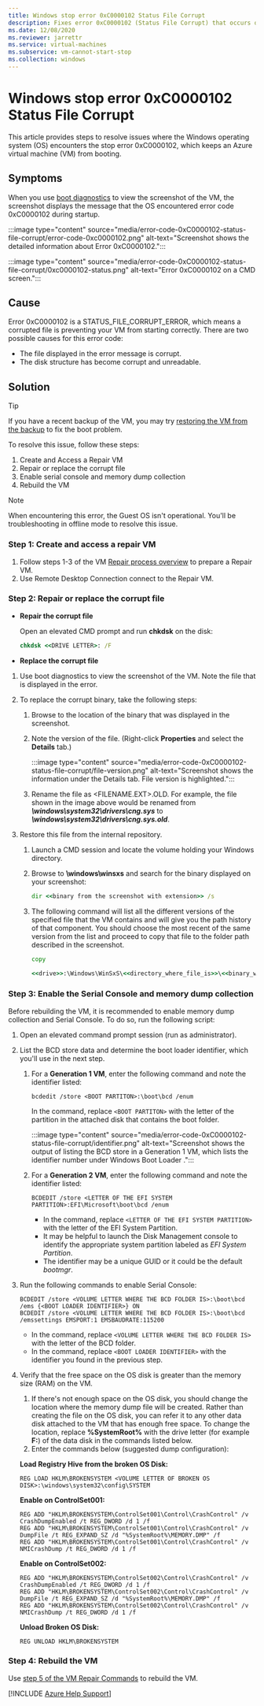 ```yaml
---
title: Windows stop error 0xC0000102 Status File Corrupt
description: Fixes error 0xC0000102 (Status File Corrupt) that occurs on an Azure virtual machine (VM).
ms.date: 12/08/2020
ms.reviewer: jarrettr
ms.service: virtual-machines
ms.subservice: vm-cannot-start-stop
ms.collection: windows
---
```


# Windows stop error 0xC0000102 Status File Corrupt

This article provides steps to resolve issues where the Windows operating system (OS) encounters the stop error 0xC0000102, which keeps an Azure virtual machine (VM) from booting.

## Symptoms

When you use [boot diagnostics](/azure/virtual-machines/troubleshooting/boot-diagnostics) to view the screenshot of the VM, the screenshot displays the message that the OS encountered error code 0xC0000102 during startup.

:::image type="content" source="media/error-code-0xC0000102-status-file-corrupt/error-code-0xc0000102.png" alt-text="Screenshot shows the detailed information about Error 0xC0000102.":::

:::image type="content" source="media/error-code-0xC0000102-status-file-corrupt/0xc0000102-status.png" alt-text="Error 0xC0000102 on a CMD screen.":::

## Cause

Error 0xC0000102 is a STATUS_FILE_CORRUPT_ERROR, which means a corrupted file is preventing your VM from starting correctly. There are two possible causes for this error code:

- The file displayed in the error message is corrupt.
- The disk structure has become corrupt and unreadable.

## Solution

> [!TIP]
> If you have a recent backup of the VM, you may try [restoring the VM from the backup](/azure/backup/backup-azure-arm-restore-vms) to fix the boot problem.

To resolve this issue, follow these steps:

1. Create and Access a Repair VM
2. Repair or replace the corrupt file
3. Enable serial console and memory dump collection
4. Rebuild the VM

> [!NOTE]
> When encountering this error, the Guest OS isn't operational. You'll be troubleshooting in offline mode to resolve this issue.

### Step 1: Create and access a repair VM

1. Follow steps 1-3 of the VM [Repair process overview](/azure/virtual-machines/troubleshooting/repair-windows-vm-using-azure-virtual-machine-repair-commands#repair-process-overview) to prepare a Repair VM.
2. Use Remote Desktop Connection connect to the Repair VM.

### Step 2: Repair or replace the corrupt file

- **Repair the corrupt file**

   Open an elevated CMD prompt and run **chkdsk** on the disk:

   ```cmd
   chkdsk <<DRIVE LETTER>: /F
   ```

- **Replace the corrupt file**

1. Use boot diagnostics to view the screenshot of the VM. Note the file that is displayed in the error.
2. To replace the corrupt binary, take the following steps:

    1. Browse to the location of the binary that was displayed in the screenshot.
    1. Note the version of the file. (Right-click **Properties** and select the **Details** tab.)

        :::image type="content" source="media/error-code-0xC0000102-status-file-corrupt/file-version.png" alt-text="Screenshot shows the information under the Details tab. File version is highlighted.":::

    1. Rename the file as <FILENAME.EXT>.OLD. For example, the file shown in the image above would be renamed from ***\windows\system32\drivers\cng.sys*** to ***\windows\system32\drivers\cng.sys.old***.

3. Restore this file from the internal repository.

    1. Launch a CMD session and locate the volume holding your Windows directory.
    1. Browse to **\windows\winsxs** and search for the binary displayed on your screenshot:

        ```cmd
        dir <<binary from the screenshot with extension>> /s
        ````

    1. The following command will list all the different versions of the specified file that the VM contains and will give you the path history of that component. You should choose the most recent of the same version from the list and proceed to copy that file to the folder path described in the screenshot.

        ```cmd
        copy
                
        <<drive>>:\Windows\WinSxS\<<directory_where_file_is>>\<<binary_with_extension>> <<drive>>:\Windows\System32\Drivers\ 
        ```

### Step 3: Enable the Serial Console and memory dump collection

Before rebuilding the VM, it is recommended to enable memory dump collection and Serial Console. To do so, run the following script:

1. Open an elevated command prompt session (run as administrator).
2. List the BCD store data and determine the boot loader identifier, which you'll use in the next step.
    1. For a **Generation 1 VM**, enter the following command and note the identifier listed:

        ```console
        bcdedit /store <BOOT PARTITON>:\boot\bcd /enum
        ```

        In the command, replace `<BOOT PARTITON>` with the letter of the partition in the attached disk that contains the boot folder.

        :::image type="content" source="media/error-code-0xC0000102-status-file-corrupt/identifier.png" alt-text="Screenshot shows the output of listing the BCD store in a Generation 1 VM, which lists the identifier number under Windows Boot Loader .":::

    2. For a **Generation 2 VM**, enter the following command and note the identifier listed:

        ```console
        BCDEDIT /store <LETTER OF THE EFI SYSTEM PARTITION>:EFI\Microsoft\boot\bcd /enum 
        ```

        - In the command, replace `<LETTER OF THE EFI SYSTEM PARTITION>` with the letter of the EFI System Partition.
        - It may be helpful to launch the Disk Management console to identify the appropriate system partition labeled as *EFI System Partition*.
        - The identifier may be a unique GUID or it could be the default *bootmgr*.

3. Run the following commands to enable Serial Console:

    ```console
    BCDEDIT /store <VOLUME LETTER WHERE THE BCD FOLDER IS>:\boot\bcd /ems {<BOOT LOADER IDENTIFIER>} ON  
    BCDEDIT /store <VOLUME LETTER WHERE THE BCD FOLDER IS>:\boot\bcd /emssettings EMSPORT:1 EMSBAUDRATE:115200 
    ```

    - In the command, replace `<VOLUME LETTER WHERE THE BCD FOLDER IS>` with the letter of the BCD folder.
    - In the command, replace `<BOOT LOADER IDENTIFIER>` with the identifier you found in the previous step.

4. Verify that the free space on the OS disk is greater than the memory size (RAM) on the VM.
    1. If there's not enough space on the OS disk, you should change the location where the memory dump file will be created. Rather than creating the file on the OS disk, you can refer it to any other data disk attached to the VM that has enough free space. To change the location, replace **%SystemRoot%** with the drive letter (for example **F:**) of the data disk in the commands listed below.
    2. Enter the commands below (suggested dump configuration):

    **Load Registry Hive from the broken OS Disk:**

    ```console
    REG LOAD HKLM\BROKENSYSTEM <VOLUME LETTER OF BROKEN OS DISK>:\windows\system32\config\SYSTEM
    ```

    **Enable on ControlSet001:**

    ```console
    REG ADD "HKLM\BROKENSYSTEM\ControlSet001\Control\CrashControl" /v CrashDumpEnabled /t REG_DWORD /d 1 /f 
    REG ADD "HKLM\BROKENSYSTEM\ControlSet001\Control\CrashControl" /v DumpFile /t REG_EXPAND_SZ /d "%SystemRoot%\MEMORY.DMP" /f 
    REG ADD "HKLM\BROKENSYSTEM\ControlSet001\Control\CrashControl" /v NMICrashDump /t REG_DWORD /d 1 /f 
    ```

    **Enable on ControlSet002:**

    ```console
    REG ADD "HKLM\BROKENSYSTEM\ControlSet002\Control\CrashControl" /v CrashDumpEnabled /t REG_DWORD /d 1 /f 
    REG ADD "HKLM\BROKENSYSTEM\ControlSet002\Control\CrashControl" /v DumpFile /t REG_EXPAND_SZ /d "%SystemRoot%\MEMORY.DMP" /f 
    REG ADD "HKLM\BROKENSYSTEM\ControlSet002\Control\CrashControl" /v NMICrashDump /t REG_DWORD /d 1 /f 
    ```

    **Unload Broken OS Disk:**

    ```console
    REG UNLOAD HKLM\BROKENSYSTEM
    ```

### Step 4: Rebuild the VM

Use [step 5 of the VM Repair Commands](/azure/virtual-machines/troubleshooting/repair-windows-vm-using-azure-virtual-machine-repair-commands) to rebuild the VM.

[!INCLUDE [Azure Help Support](../../includes/azure-help-support.md)]
